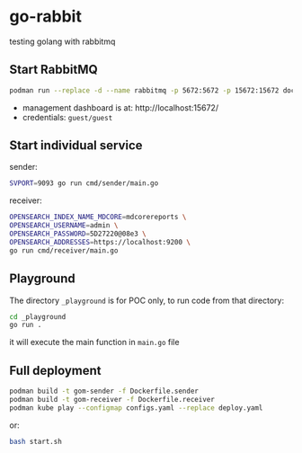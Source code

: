 # go-rabbit
testing golang with rabbitmq

## Start RabbitMQ
```bash
podman run --replace -d --name rabbitmq -p 5672:5672 -p 15672:15672 docker.io/rabbitmq:4.0-management-alpine
```

- management dashboard is at: http://localhost:15672/
- credentials: `guest/guest`

## Start individual service

sender:
```bash
SVPORT=9093 go run cmd/sender/main.go 
```

receiver:
```bash
OPENSEARCH_INDEX_NAME_MDCORE=mdcorereports \
OPENSEARCH_USERNAME=admin \
OPENSEARCH_PASSWORD=5D27220@08e3 \
OPENSEARCH_ADDRESSES=https://localhost:9200 \
go run cmd/receiver/main.go
```

## Playground
The directory `_playground` is for POC only, to run code from that directory:
```bash
cd _playground
go run .
```

it will execute the main function in `main.go` file

## Full deployment
```bash
podman build -t gom-sender -f Dockerfile.sender
podman build -t gom-receiver -f Dockerfile.receiver
podman kube play --configmap configs.yaml --replace deploy.yaml
```

or:
```bash
bash start.sh
```
